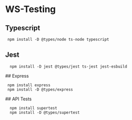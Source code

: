 # WS-Testing

## Typescript 
~~~
 npm install -D @types/node ts-node typescript
~~~

## Jest 
~~~
  npm install -D jest @types/jest ts-jest jest-esbuild
~~~

## Express
~~~
 npm install express 
 npm install -D @types/express
~~~

## API Tests 
~~~
  npm install supertest
  npm install -D @types/supertest
~~~

